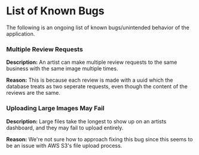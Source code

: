 # List of Known Bugs
The following is an ongoing list of known bugs/unintended behavior of the application.

### Multiple Review Requests
**Description:** An artist can make multiple review requests to the same business with the same image multiple times.

**Reason:** This is because each review is made with a uuid 
which the database treats as two seperate requests, even
though the content of the reviews are the same. 

### Uploading Large Images May Fail
**Description:** Large files take the longest to show up on an artists dashboard, and they may fail to upload entirely. 

**Reason:** We're not sure how to approach fixing this bug since this seems to be an issue with AWS S3's file upload process. 
